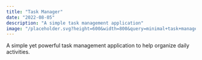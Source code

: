 ```yaml
---
title: "Task Manager"
date: "2022-08-05"
description: "A simple task management application"
image: "/placeholder.svg?height=600&width=800&query=minimal+task+management+application+interface"
---
```


A simple yet powerful task management application to help organize daily activities.
